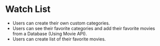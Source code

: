 # Watch List 

- Users can create their own custom categories.
- Users can see their favorite categories and add their favorite movies from a Database (Using Movie API).
- Users can create list of their favorite movies.
